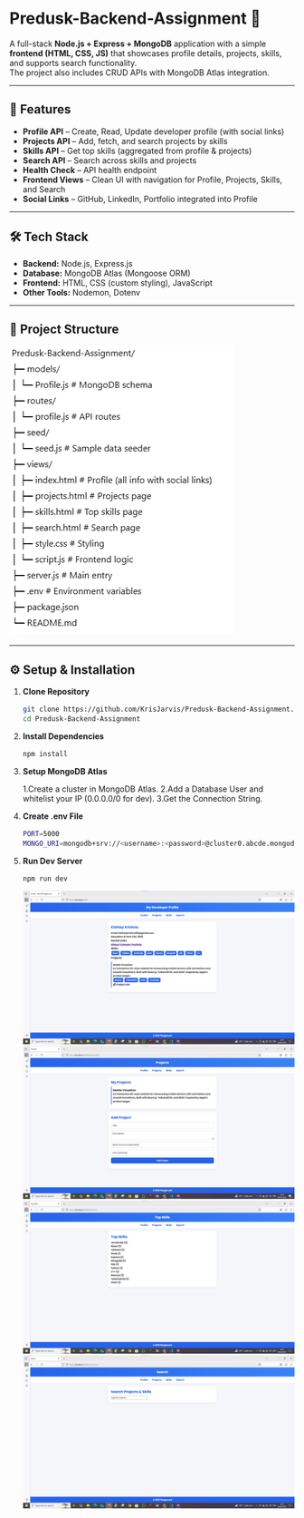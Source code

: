 # Predusk-Backend-Assignment 🚀

A full-stack **Node.js + Express + MongoDB** application with a simple **frontend (HTML, CSS, JS)** that showcases profile details, projects, skills, and supports search functionality.  
The project also includes CRUD APIs with MongoDB Atlas integration.

---

## 📌 Features

- **Profile API** – Create, Read, Update developer profile (with social links)
- **Projects API** – Add, fetch, and search projects by skills
- **Skills API** – Get top skills (aggregated from profile & projects)
- **Search API** – Search across skills and projects
- **Health Check** – API health endpoint
- **Frontend Views** – Clean UI with navigation for Profile, Projects, Skills, and Search
- **Social Links** – GitHub, LinkedIn, Portfolio integrated into Profile

---

## 🛠️ Tech Stack

- **Backend:** Node.js, Express.js
- **Database:** MongoDB Atlas (Mongoose ORM)
- **Frontend:** HTML, CSS (custom styling), JavaScript
- **Other Tools:** Nodemon, Dotenv

---

## 📂 Project Structure

![alt text](image.png)

---

## ⚙️ Setup & Installation

1. **Clone Repository**
   ```bash
   git clone https://github.com/KrisJarvis/Predusk-Backend-Assignment.git
   cd Predusk-Backend-Assignment
   ```
2. **Install Dependencies**

   ```bash
   npm install

   ```

3. **Setup MongoDB Atlas**

   1.Create a cluster in MongoDB Atlas.
   2.Add a Database User and whitelist your IP (0.0.0.0/0 for dev).
   3.Get the Connection String.

4. **Create .env File**
   ```bash
   PORT=5000
   MONGO_URI=mongodb+srv://<username>:<password>@cluster0.abcde.mongodb.net/predusk_assignment?retryWrites=true&w=majority
   ```
5. **Run Dev Server**
   ```bash
   npm run dev
   ```
   ![alt text](image-1.png)
   ![alt text](image-2.png)
   ![alt text](image-3.png)
   ![alt text](image-4.png)

